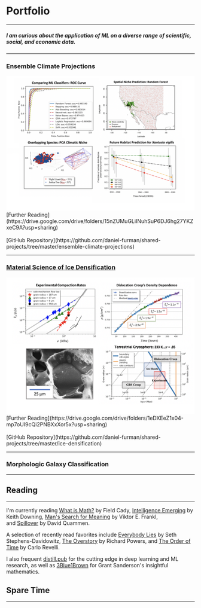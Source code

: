 # Portfolio
---
##### I am curious about the application of ML on a diverse range of scientific, social, and economic data. 
---

### Ensemble Climate Projections
<img src="images/sdm.png?raw=true"/>
[Further Reading](https://drive.google.com/drive/folders/15nZUMuGLiINuhSuP6DJ6hg27YKZxeC9A?usp=sharing) <br><br>
[GitHub Repository](https://github.com/daniel-furman/shared-projects/tree/master/ensemble-climate-projections)

---
### [Material Science of Ice Densification](ice-dense_page.md)
<img src="images/ice-dens.png?raw=true"/>
[Further Reading](https://drive.google.com/drive/folders/1eDXEeZ1x04-mp7oUI9cQi2PNBXxXor5x?usp=sharing) <br><br>
[GitHub Repository](https://github.com/daniel-furman/shared-projects/tree/master/ice-densification)

---
### Morphologic Galaxy Classification
---

## Reading
---
I'm currently reading [What is Math?](https://books.google.com/books/about/What_Is_Math.html?id=p5zFsgEACAAJ) by Field Cady, [Intelligence Emerging](https://www.google.com/books/edition/Intelligence_Emerging/k5jBCQAAQBAJ?hl=en&gbpv=0) by Keith Downing, [Man's Search for Meaning](https://books.google.com/books/about/Man_s_Search_for_Meaning.html?id=K2AvZmco3E0C) by Viktor E. Frankl, and [Spillover](https://www.google.com/books/edition/Spillover_Animal_Infections_and_the_Next/ezeIZReBMt4C?hl=en&gbpv=0) by David Quammen. <break><break>

A selection of recently read favorites include [Everybody Lies](https://www.google.com/books/edition/Everybody_Lies/hy5bCwAAQBAJ?hl=en&gbpv=0) by Seth Stephens-Davidowitz, [The Overstory](https://www.google.com/books/edition/The_Overstory_A_Novel/_zQsDwAAQBAJ?hl=en&gbpv=0) by Richard Powers, and [The Order of Time](https://www.google.com/books/edition/The_Order_of_Time/POi9DwAAQBAJ?hl=en&gbpv=0) by Carlo Revelli.<break><break>

I also frequent [distill.pub](https://distill.pub/) for the cutting edge in deep learning and ML research, as well as [3Blue1Brown](https://www.youtube.com/channel/UCYO_jab_esuFRV4b17AJtAw) for Grant Sanderson's insightful mathematics.

## Spare Time
---









